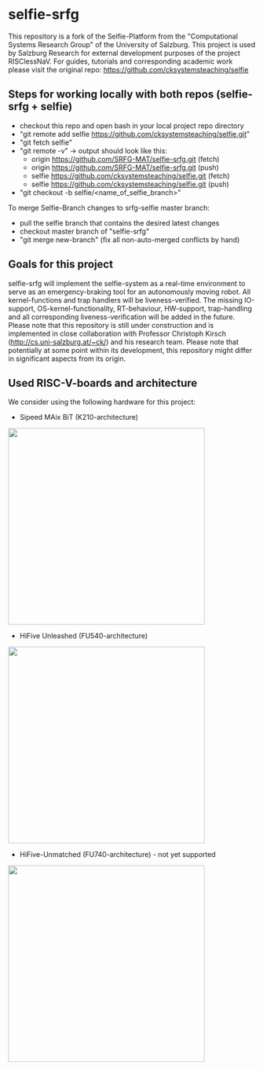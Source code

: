 # selfie-srfg

This repository is a fork of the Selfie-Platform from the "Computational Systems Research Group" of the University of Salzburg. This project is used by Salzburg Research for external development purposes of the project RISClessNaV. For guides, tutorials and corresponding academic work please visit the original repo: https://github.com/cksystemsteaching/selfie


## Steps for working locally with both repos (selfie-srfg + selfie)

- checkout this repo and open bash in your local project repo directory
- "git remote add selfie https://github.com/cksystemsteaching/selfie.git"
- "git fetch selfie"
- "git remote -v"  -> output should look like this:
  - origin  https://github.com/SRFG-MAT/selfie-srfg.git (fetch)
  - origin  https://github.com/SRFG-MAT/selfie-srfg.git (push)
  - selfie  https://github.com/cksystemsteaching/selfie.git (fetch)
  - selfie  https://github.com/cksystemsteaching/selfie.git (push)
- "git checkout -b selfie/<name_of_selfie_branch>"

To merge Selfie-Branch changes to srfg-selfie master branch:
- pull the selfie branch that contains the desired latest changes
- checkout master branch of "selfie-srfg"
- "git merge new-branch" (fix all non-auto-merged conflicts by hand)


## Goals for this project

selfie-srfg will implement the selfie-system as a real-time environment to serve as an emergency-braking tool for an autonomously moving robot. All kernel-functions and trap handlers will be liveness-verified. The missing IO-support, OS-kernel-functionality, RT-behaviour, HW-support, trap-handling and all corresponding liveness-verification will be added in the future. Please note that this repository is still under construction and is implemented in close collaboration with Professor Christoph Kirsch (http://cs.uni-salzburg.at/~ck/) and his research team. Please note that potentially at some point within its development, this repository might differ in significant aspects from its origin.


## Used RISC-V-boards and architecture

We consider using the following hardware for this project:

- Sipeed MAix BiT (K210-architecture)

<img src="https://miro.medium.com/max/1390/1*gWbpNBY07DhTSt8nUwlnLg.jpeg" width="400" height="400" />

- HiFive Unleashed (FU540-architecture)

<img src="https://www.cnx-software.com/wp-content/uploads/2018/02/SiFive-Freedom-U540.jpg" width="400" height="400" />

- HiFive-Unmatched (FU740-architecture) - not yet supported

<img src="http://linuxgizmos.com/files/sifive_hifiveunmatched_block.jpg" width="400" height="400" />



